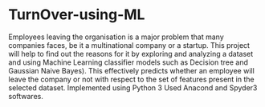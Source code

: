 # TurnOver-using-ML
Employees leaving the organisation is a major problem that many companies faces, be it a multinational company or a startup.
This project will help to find out the reasons for it by exploring and analyzing a dataset and using Machine Learning classifier models such as Decision tree and Gaussian Naive Bayes).
This effectively predicts whether an employee will leave the company or not with respect to the set of features present in the selected dataset.
Implemented using Python 3
Used Anacond and Spyder3 softwares.
